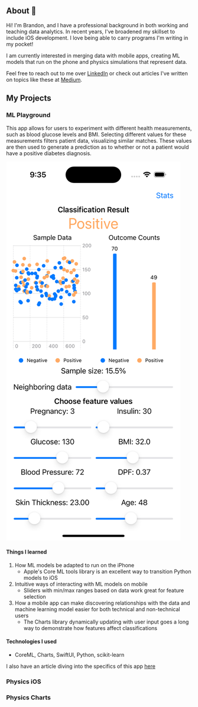 ## About 👋
Hi! I'm Brandon, and I have a professional background in both working and teaching data analytics. In recent years, I've broadened my skillset to include iOS development. I love being able to carry programs I'm writing in my pocket!

I am currently interested in merging data with mobile apps, creating ML models that run on the phone and physics simulations that represent data.

Feel free to reach out to me over [LinkedIn](https://www.linkedin.com/in/brandon-knox-cs/) or check out articles I've written on topics like these at [Medium](https://medium.com/@brandonknox_6151).

## My Projects
### ML Playground
This app allows for users to experiment with different health measurements, such as blood glucose levels and BMI.  Selecting different values for these measurements filters patient data, visualizing similar matches. These values are then used to generate a prediction as to whether or not a patient would have a positive diabetes diagnosis.

![Classification Interface Screenshot](https://github.com/bkdevart/ML-Playground/blob/main/screenshots/main_screen.png)

#### Things I learned

1. How ML models be adapted to run on the iPhone
	- Apple's Core ML tools library is an excellent way to transition Python models to iOS
1. Intuitive ways of interacting with ML models on mobile
	- Sliders with min/max ranges based on data work great for feature selection
1. How a mobile app can make discovering relationships with the data and machine learning model easier for both technical and non-technical users
	- The Charts library dynamically updating with user input goes a long way to demonstrate how features affect classifications

#### Technologies I used
- CoreML, Charts, SwiftUI, Python, scikit-learn

I also have an article diving into the specifics of this app [here](https://medium.com/@brandonknox_6151/multi-touch-ml-models-572f7cb27874)



### Physics iOS

### Physics Charts



<!--
**bkdevart/bkdevart** is a ✨ _special_ ✨ repository because its `README.md` (this file) appears on your GitHub profile.

Here are some ideas to get you started:

- 🔭 I’m currently working on ...
- 🌱 I’m currently learning ...
- 👯 I’m looking to collaborate on ...
- 🤔 I’m looking for help with ...
- 💬 Ask me about ...
- 📫 How to reach me: ...
- 😄 Pronouns: ...
- ⚡ Fun fact: ...
-->
